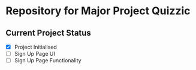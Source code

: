 # Repository for Major Project Quizzic



## Current Project Status
- [x] Project Initialised
- [ ] Sign Up Page UI
- [ ] Sign Up Page Functionality
